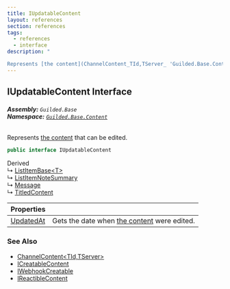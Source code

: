 ```yaml
---
title: IUpdatableContent
layout: references
section: references
tags:
  - references
  - interface
description: "

Represents [the content](ChannelContent_TId,TServer_ 'Guilded.Base.Content.ChannelContent<TId,TServer>') that can be edited."
---
```


## IUpdatableContent Interface
###### **Assembly:** `Guilded.Base`<br/>**Namespace:** [`Guilded.Base.Content`](Guilded.Base.Content 'Guilded.Base.Content')

Represents [the content](ChannelContent_TId,TServer_ 'Guilded.Base.Content.ChannelContent<TId,TServer>') that can be edited.

```csharp
public interface IUpdatableContent
```

Derived  
&#8627; [ListItemBase&lt;T&gt;](ListItemBase_T_ 'Guilded.Base.Content.ListItemBase<T>')  
&#8627; [ListItemNoteSummary](ListItemNoteSummary 'Guilded.Base.Content.ListItemNoteSummary')  
&#8627; [Message](Message 'Guilded.Base.Content.Message')  
&#8627; [TitledContent](TitledContent 'Guilded.Base.Content.TitledContent')

| Properties | |
| :--- | :--- |
| [UpdatedAt](IUpdatableContent.UpdatedAt 'Guilded.Base.Content.IUpdatableContent.UpdatedAt') | Gets the date when [the content](ChannelContent_TId,TServer_ 'Guilded.Base.Content.ChannelContent<TId,TServer>') were edited. |

### See Also
- [ChannelContent&lt;TId,TServer&gt;](ChannelContent_TId,TServer_ 'Guilded.Base.Content.ChannelContent<TId,TServer>')
- [ICreatableContent](ICreatableContent 'Guilded.Base.Content.ICreatableContent')
- [IWebhookCreatable](IWebhookCreatable 'Guilded.Base.Content.IWebhookCreatable')
- [IReactibleContent](IReactibleContent 'Guilded.Base.Content.IReactibleContent')